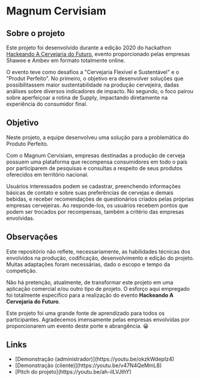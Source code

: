 # Magnum Cervisiam

## Sobre o projeto

Este projeto foi desenvolvido durante a edição 2020 do hackathon [Hackeando A Cervejaria do Futuro](https://www.hackacervejariadofuturo.com.br/), evento proporcionado pelas empresas Shawee e Ambev em formato totalmente online.

O evento teve como desafios a "Cervejaria Flexível e Sustentável" e o "Produt Perfeito". No primeiro, o objetivo era desenvolver soluções que possibilitassem maior sustentabilidade na produção cervejeira, dadas análises sobre diversos indicadores de impacto. No segundo, o foco pairou sobre aperfeiçoar a rotina de Supply, impactando diretamente na experiência do consumidor final.

## Objetivo

Neste projeto, a equipe desenvolveu uma solução para a problemática do Produto Perfeito.

Com o Magnum Cervisiam, empresas destinadas a produção de cerveja possuem uma plataforma que recompensa consumidores em todo o país por participarem de pesquisas e consultas a respeito de seus produtos oferecidos em território nacional.

Usuários interessados podem se cadastrar, preenchendo informações básicas de contato e sobre suas preferências de cervejas e demais bebidas, e receber recomendações de questionários criados pelas próprias empresas cervejeiras. Ao responde-los, os usuários recebem pontos que podem ser trocados por recompensas, também a critério das empresas envolvidas.

## Observações

Este repositório não reflete, necessariamente, as habilidades técnicas dos envolvidos na produção, codificação, desenvolvimento e edição do projeto. Muitas adaptações foram necessárias, dado o escopo e tempo da competição.

Não há pretenção, atualmente, de transformar este projeto em uma aplicação comercial e/ou outro tipo de projeto. O esforço aqui empregado foi totalmente especifico para a realização do evento **Hackeando A Cervejaria do Futuro**. 

Este projeto foi uma grande fonte de aprendizado para todos os participantes. Agradecemos imensamente pelas empresas envolvidas por proporcionarem um evento deste porte e abrangência. 😀

## Links
<ul>
  <li>[Demonstração (administrador)](https://youtu.be/okzkWdepIz4)</li>
  <li>[Demonstração (cliente)](https://youtu.be/v47N4QeMmL8)</li>
  <li>[Pitch do projeto](https://youtu.be/ah-iILVJthY)</li>
</ul>
